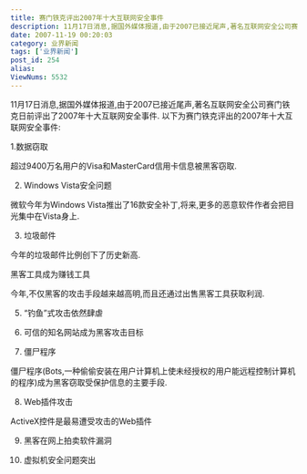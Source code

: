 ```yaml
---
title: 赛门铁克评出2007年十大互联网安全事件
description: 11月17日消息,据国外媒体报道,由于2007已接近尾声,著名互联网安全公司赛门铁克日前评出了2007年十大互联网安全事件.以下为赛门铁克评出的2007年十大互联网安全事件:1.数据窃取超过9400万名用户的Visa和MasterCard信用卡信息被黑客窃取.2.WindowsVista安全问题微软今年为WindowsVista推出了16款安全补丁,将来,更多的恶意软件作者会把目光集中在Vista身上.
date: 2007-11-19 00:20:03
category: 业界新闻
tags: ['业界新闻']
post_id: 254
alias:
ViewNums: 5532
---
```

11月17日消息,据国外媒体报道,由于2007已接近尾声,著名互联网安全公司赛门铁克日前评出了2007年十大互联网安全事件.
以下为赛门铁克评出的2007年十大互联网安全事件:

1.数据窃取

超过9400万名用户的Visa和MasterCard信用卡信息被黑客窃取.

2. Windows Vista安全问题

微软今年为Windows Vista推出了16款安全补丁,将来,更多的恶意软件作者会把目光集中在Vista身上.

3. 垃圾邮件

今年的垃圾邮件比例创下了历史新高.

黑客工具成为赚钱工具

今年,不仅黑客的攻击手段越来越高明,而且还通过出售黑客工具获取利润.

5. “钓鱼”式攻击依然肆虐

6. 可信的知名网站成为黑客攻击目标

7. 僵尸程序

僵尸程序(Bots,一种偷偷安装在用户计算机上使未经授权的用户能远程控制计算机的程序)成为黑客窃取受保护信息的主要手段.

8. Web插件攻击

ActiveX控件是最易遭受攻击的Web插件

9. 黑客在网上拍卖软件漏洞

10. 虚拟机安全问题突出
